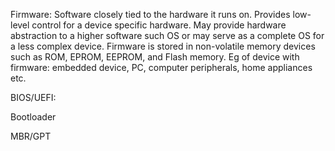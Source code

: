 Firmware:
Software closely tied to the hardware it runs on.
Provides low-level control for a device specific hardware.
May provide hardware abstraction to a higher software such OS or may serve as a complete OS for a less complex device.
Firmware is stored in non-volatile memory devices such as ROM, EPROM, EEPROM, and Flash memory.
Eg of device with firmware: embedded device, PC, computer peripherals, home appliances etc.

BIOS/UEFI:


Bootloader

MBR/GPT